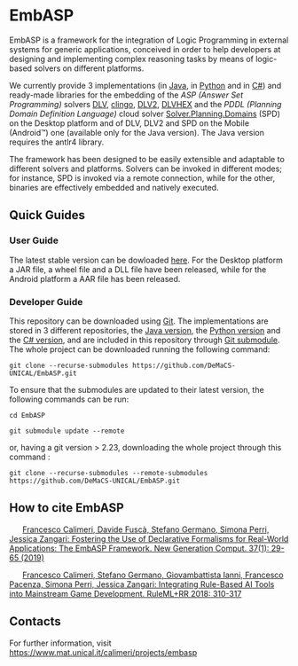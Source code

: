 # EmbASP

EmbASP is a framework for the integration of Logic Programming in external systems for generic applications, conceived in order to help developers at designing and implementing complex reasoning tasks by means of logic-based solvers on different platforms.

We currently provide 3 implementations (in [Java](https://www.java.com), in [Python](https://www.python.org) and in [C#](https://docs.microsoft.com/dotnet/csharp/language-reference/)) and ready-made libraries for the embedding of the _ASP (Answer Set Programming)_ solvers [DLV](http://www.dlvsystem.com/dlv), [clingo](https://potassco.org/clingo), [DLV2](https://www.mat.unical.it/DLV2), [DLVHEX](http://www.kr.tuwien.ac.at/research/systems/dlvhex/) and the _PDDL (Planning Domain Definition Language)_ cloud solver [Solver.Planning.Domains](http://solver.planning.domains) (SPD) on the Desktop platform and of DLV, DLV2 and SPD on the Mobile (Android™) one (available only for the Java version). The Java version requires the antlr4 library.

The framework has been designed to be easily extensible and adaptable to different solvers and platforms. Solvers can be invoked in different modes; for instance, SPD is invoked via a remote connection, while for the other, binaries are effectively embedded and natively executed.

## Quick Guides

### User Guide

The latest stable version can be dowloaded [here](https://github.com/DeMaCS-UNICAL/EmbASP/releases). For the Desktop platform a JAR file, a wheel file and a DLL file have been released, while for the Android platform a AAR file has been released.

### Developer Guide

This repository can be downloaded using [Git](https://git-scm.com/). The implementations are stored in 3 different repositories, the [Java version](https://github.com/DeMaCS-UNICAL/EmbASP-Java), the [Python version](https://github.com/DeMaCS-UNICAL/EmbASP-Python) and the [C# version](https://github.com/DeMaCS-UNICAL/EmbASP-CSharp), and are included in this repository through [Git submodule](https://git-scm.com/book/it/v2/Git-Tools-Submodules). The whole project can be downloaded running the following command:

`git clone --recurse-submodules https://github.com/DeMaCS-UNICAL/EmbASP.git`

To ensure that the submodules are updated to their latest version, the following commands can be run:

`cd EmbASP`

`git submodule update --remote`

or, having a git version > 2.23, downloading the whole project through this command :

`git clone --recurse-submodules --remote-submodules https://github.com/DeMaCS-UNICAL/EmbASP.git`

## How to cite EmbASP


[<img src="https://magentaorg.com/wp-content/uploads/2019/05/cropped-Pink-Square@20x-250x250.png" alt title="Journal Article" width="12" height="12" />](https://dblp.org/rec/journals/ngc/CalimeriFGPZ19) [<img src="https://dblp.org/img/paper.dark.hollow.16x16.png" alt title="Download Article" />](https://doi.org/10.1007/s00354-018-0046-2) [<img src="https://dblp.org/img/download.dark.hollow.16x16.png" alt title="Export Citation" />](https://dblp.org/rec/bibtex/journals/ngc/CalimeriFGPZ19) [Francesco Calimeri, Davide Fuscà, Stefano Germano, Simona Perri, Jessica Zangari: Fostering the Use of Declarative Formalisms for Real-World Applications: The EmbASP Framework. New Generation Comput. 37(1): 29-65 (2019)](https://dblp.org/rec/journals/ngc/CalimeriFGPZ19)




[<img src="https://www.americasfinestlabels.com/includes/work/image_cache/bacf5e49815c98b8fc5f347cabf7a54b.thumb.jpg" alt title="Conference Paper" width="12" height="12" />](https://dblp.org/rec/conf/ruleml/CalimeriGIPPZ18) [<img src="https://dblp.org/img/paper.dark.hollow.16x16.png" alt title="Download Paper" />](https://doi.org/10.1007/978-3-319-99906-7_23) [<img src="https://dblp.org/img/download.dark.hollow.16x16.png" alt title="Export Citation" />](https://dblp.org/rec/bibtex/conf/ruleml/CalimeriGIPPZ18) [Francesco Calimeri, Stefano Germano, Giovambattista Ianni, Francesco Pacenza, Simona Perri, Jessica Zangari: Integrating Rule-Based AI Tools into Mainstream Game Development. RuleML+RR 2018: 310-317](https://dblp.org/rec/conf/ruleml/CalimeriGIPPZ18)

## Contacts
For further information, visit https://www.mat.unical.it/calimeri/projects/embasp
